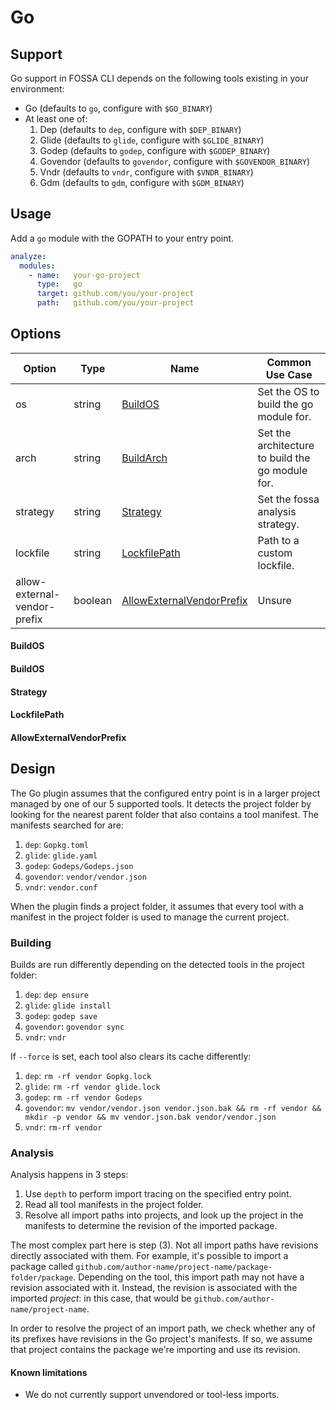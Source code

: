# Go

## Support

Go support in FOSSA CLI depends on the following tools existing in your environment:

- Go (defaults to `go`, configure with `$GO_BINARY`)
- At least one of:
  1. Dep (defaults to `dep`, configure with `$DEP_BINARY`)
  2. Glide (defaults to `glide`, configure with `$GLIDE_BINARY`)
  3. Godep (defaults to `godep`, configure with `$GODEP_BINARY`)
  4. Govendor (defaults to `govendor`, configure with `$GOVENDOR_BINARY`)
  5. Vndr (defaults to `vndr`, configure with `$VNDR_BINARY`)
  6. Gdm (defaults to `gdm`, configure with `$GDM_BINARY`)

## Usage

Add a `go` module with the GOPATH to your entry point.

```yaml
analyze:
  modules:
    - name:   your-go-project
      type:   go
      target: github.com/you/your-project
      path:   github.com/you/your-project
```

## Options
|            Option            |  Type   |           Name            |                 Common Use Case                  |
| ---------------------------- | ------- | ------------------------- | ------------------------------------------------ |
| os                           | string  | [BuildOS](#BuildOS)                   | Set the OS to build the go module for.           |
| arch                         | string  | [BuildArch](#BuildArch)                 | Set the architecture to build the go module for. |
| strategy                     | string  | [Strategy](#Strategy)                  | Set the fossa analysis strategy.                 |
| lockfile                     | string  | [LockfilePath](#LockfilePath)              | Path to a custom lockfile.                       |
| allow-external-vendor-prefix | boolean | [AllowExternalVendorPrefix](#AllowExternalVendorPrefix) | Unsure                                           |

#### BuildOS
#### BuildOS
#### Strategy
#### LockfilePath
#### AllowExternalVendorPrefix


## Design

The Go plugin assumes that the configured entry point is in a larger project managed by one of our 5 supported tools. It detects the project folder by looking for the nearest parent folder that also contains a tool manifest. The manifests searched for are:

1. `dep`: `Gopkg.toml`
2. `glide`: `glide.yaml`
3. `godep`: `Godeps/Godeps.json`
4. `govendor`: `vendor/vendor.json`
5. `vndr`: `vendor.conf`

When the plugin finds a project folder, it assumes that every tool with a manifest in the project folder is used to manage the current project.

### Building

Builds are run differently depending on the detected tools in the project folder:

1. `dep`: `dep ensure`
2. `glide`: `glide install`
3. `godep`: `godep save`
4. `govendor`: `govendor sync`
5. `vndr`: `vndr`

If `--force` is set, each tool also clears its cache differently:

1. `dep`: `rm -rf vendor Gopkg.lock`
2. `glide`: `rm -rf vendor glide.lock`
3. `godep`: `rm -rf vendor Godeps`
4. `govendor`: `mv vendor/vendor.json vendor.json.bak && rm -rf vendor && mkdir -p vendor && mv vendor.json.bak vendor/vendor.json`
5. `vndr`: `rm-rf vendor`

### Analysis

Analysis happens in 3 steps:

1. Use `depth` to perform import tracing on the specified entry point.
2. Read all tool manifests in the project folder.
3. Resolve all import paths into projects, and look up the project in the manifests to determine the revision of the imported package.

The most complex part here is step (3). Not all import paths have revisions directly associated with them. For example, it's possible to import a package called `github.com/author-name/project-name/package-folder/package`. Depending on the tool, this import path may not have a revision associated with it. Instead, the revision is associated with the imported _project_: in this case, that would be `github.com/author-name/project-name`.

In order to resolve the project of an import path, we check whether any of its prefixes have revisions in the Go project's manifests. If so, we assume that project contains the package we're importing and use its revision.

#### Known limitations

- We do not currently support unvendored or tool-less imports.
  <!--
  Some approaches for solving this:
  - If there is no `vendor` folder, find the imported project on the filesystem by looking up its location relative to `$GOPATH`, and use `git` to find its revision.
  - If the import is vendored, get the project name from its filesystem location and check the checksum of its contents against revision hashes of known revisions published by that project.
  - Allow the user to manually specify revisions, using either top-level configuration file (e.g. `//.fossa.yaml`) or a package-level configuration file (e.g. `//vendor/github.com/author/project/.revision`)
  -->
